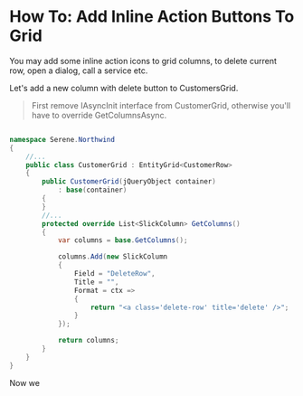 # How To: Add Inline Action Buttons To Grid

You may add some inline action icons to grid columns, to delete current row, open a dialog, call a service etc.

Let's add a new column with delete button to CustomersGrid. 

> First remove IAsyncInit interface from CustomerGrid, otherwise you'll have to override GetColumnsAsync.


```cs

namespace Serene.Northwind
{
    //...
    public class CustomerGrid : EntityGrid<CustomerRow>
    {
        public CustomerGrid(jQueryObject container)
            : base(container)
        {
        }
        //...
        protected override List<SlickColumn> GetColumns()
        {
            var columns = base.GetColumns();

            columns.Add(new SlickColumn
            {
                Field = "DeleteRow",
                Title = "",
                Format = ctx =>
                {
                    return "<a class='delete-row' title='delete' />";
                }
            });

            return columns;
        }
    }
}
```

Now we 